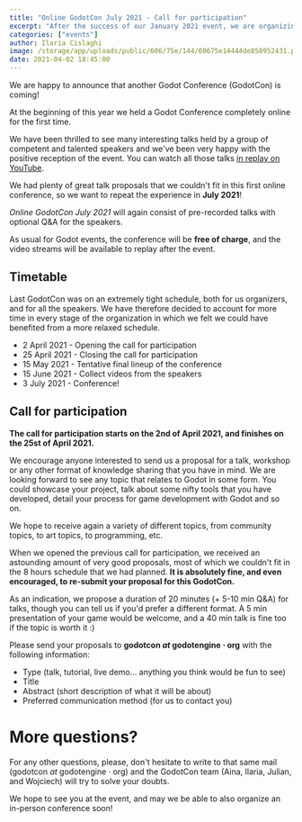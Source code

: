```yaml
---
title: "Online GodotCon July 2021 - Call for participation"
excerpt: "After the success of our January 2021 event, we are organizing another Online GodotCon in July 2021! You have until 25 April 2021 to send us your talk and demo proposals."
categories: ["events"]
author: Ilaria Cislaghi
image: /storage/app/uploads/public/606/75e/144/60675e14444de858952431.png
date: 2021-04-02 18:45:00
---
```


We are happy to announce that another Godot Conference (GodotCon) is coming!

At the beginning of this year we held a Godot Conference completely online for the first time.

We have been thrilled to see many interesting talks held by a group of competent and talented speakers and we've been very happy with the positive reception of the event. You can watch all those talks [in replay on YouTube](https://www.youtube.com/watch?v=t0mIvou44oc&list=PLeG_dAglpVo6ue-6s5XHJ6Jy_YSOpnwk5&index=1).

We had plenty of great talk proposals that we couldn't fit in this first online conference, so we want to repeat the experience in **July 2021**!

*Online GodotCon July 2021* will again consist of pre-recorded talks with optional Q&A for the speakers.

As usual for Godot events, the conference will be **free of charge**, and the video streams will be available to replay after the event.

## Timetable

Last GodotCon was on an extremely tight schedule, both for us organizers, and for all the speakers. We have therefore decided to account for more time in every stage of the organization in which we felt we could have benefited from a more relaxed schedule.

- 2 April 2021 - Opening the call for participation
- 25 April 2021 - Closing the call for participation
- 15 May 2021 - Tentative final lineup of the conference
- 15 June 2021 - Collect videos from the speakers
- 3 July 2021 - Conference!

## Call for participation

**The call for participation starts on the 2nd of April 2021, and finishes on the 25st of April 2021.**

We encourage anyone interested to send us a proposal for a talk, workshop or any other format of knowledge sharing that you have in mind.
We are looking forward to see any topic that relates to Godot in some form. You could showcase your project, talk about some nifty tools that you have developed, detail your process for game development with Godot and so on.

We hope to receive again a variety of different topics, from community topics, to art topics, to programming, etc.

When we opened the previous call for participation, we received an astounding amount of very good proposals, most of which we couldn't fit in the 8 hours schedule that we had planned. **It is absolutely fine, and even encouraged, to re-submit your proposal for this GodotCon.**

As an indication, we propose a duration of 20 minutes (+ 5-10 min Q&A) for talks, though you can tell us if you'd prefer a different format. A 5 min presentation of your game would be welcome, and a 40 min talk is fine too if the topic is worth it :)

Please send your proposals to **godotcon *at* godotengine *·* org** with the following information:

- Type (talk, tutorial, live demo… anything you think would be fun to see)
- Title
- Abstract (short description of what it will be about)
- Preferred communication method (for us to contact you)

#  More questions?

For any other questions, please, don't hesitate to write to that same mail (godotcon *at* godotengine *·* org) and the GodotCon team (Aina, Ilaria, Julian, and Wojciech) will try to solve your doubts.

We hope to see you at the event, and may we be able to also organize an in-person conference soon!
